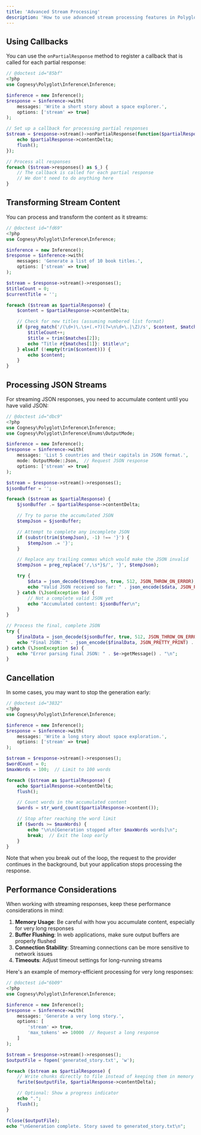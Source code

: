 ```yaml
---
title: 'Advanced Stream Processing'
description: 'How to use advanced stream processing features in Polyglot'
---
```


## Using Callbacks

You can use the `onPartialResponse` method to register a callback that is called for each partial response:

```php
// @doctest id="85bf"
<?php
use Cognesy\Polyglot\Inference\Inference;

$inference = new Inference();
$response = $inference->with(
    messages: 'Write a short story about a space explorer.',
    options: ['stream' => true]
);

// Set up a callback for processing partial responses
$stream = $response->stream()->onPartialResponse(function($partialResponse) {
    echo $partialResponse->contentDelta;
    flush();
});

// Process all responses
foreach ($stream->responses() as $_) {
    // The callback is called for each partial response
    // We don't need to do anything here
}
```


## Transforming Stream Content

You can process and transform the content as it streams:

```php
// @doctest id="fd69"
<?php
use Cognesy\Polyglot\Inference\Inference;

$inference = new Inference();
$response = $inference->with(
    messages: 'Generate a list of 10 book titles.',
    options: ['stream' => true]
);

$stream = $response->stream()->responses();
$titleCount = 0;
$currentTitle = '';

foreach ($stream as $partialResponse) {
    $content = $partialResponse->contentDelta;

    // Check for new titles (assuming numbered list format)
    if (preg_match('/(\d+)\.\s+(.+?)(?=\n\d+\.|\Z)/s', $content, $matches)) {
        $titleCount++;
        $title = trim($matches[2]);
        echo "Title #{$matches[1]}: $title\n";
    } elseif (!empty(trim($content))) {
        echo $content;
    }
}
```


## Processing JSON Streams

For streaming JSON responses, you need to accumulate content until you have valid JSON:

```php
// @doctest id="dbc9"
<?php
use Cognesy\Polyglot\Inference\Inference;
use Cognesy\Polyglot\Inference\Enums\OutputMode;

$inference = new Inference();
$response = $inference->with(
    messages: 'List 5 countries and their capitals in JSON format.',
    mode: OutputMode::Json,  // Request JSON response
    options: ['stream' => true]
);

$stream = $response->stream()->responses();
$jsonBuffer = '';

foreach ($stream as $partialResponse) {
    $jsonBuffer .= $partialResponse->contentDelta;

    // Try to parse the accumulated JSON
    $tempJson = $jsonBuffer;

    // Attempt to complete any incomplete JSON
    if (substr(trim($tempJson), -1) !== '}') {
        $tempJson .= '}';
    }

    // Replace any trailing commas which would make the JSON invalid
    $tempJson = preg_replace('/,\s*}$/', '}', $tempJson);

    try {
        $data = json_decode($tempJson, true, 512, JSON_THROW_ON_ERROR);
        echo "Valid JSON received so far: " . json_encode($data, JSON_PRETTY_PRINT) . "\n";
    } catch (\JsonException $e) {
        // Not a complete valid JSON yet
        echo "Accumulated content: $jsonBuffer\n";
    }
}

// Process the final, complete JSON
try {
    $finalData = json_decode($jsonBuffer, true, 512, JSON_THROW_ON_ERROR);
    echo "Final JSON: " . json_encode($finalData, JSON_PRETTY_PRINT) . "\n";
} catch (\JsonException $e) {
    echo "Error parsing final JSON: " . $e->getMessage() . "\n";
}
```



## Cancellation

In some cases, you may want to stop the generation early:

```php
// @doctest id="3832"
<?php
use Cognesy\Polyglot\Inference\Inference;

$inference = new Inference();
$response = $inference->with(
    messages: 'Write a long story about space exploration.',
    options: ['stream' => true]
);

$stream = $response->stream()->responses();
$wordCount = 0;
$maxWords = 100;  // Limit to 100 words

foreach ($stream as $partialResponse) {
    echo $partialResponse->contentDelta;
    flush();

    // Count words in the accumulated content
    $words = str_word_count($partialResponse->content());

    // Stop after reaching the word limit
    if ($words >= $maxWords) {
        echo "\n\n[Generation stopped after $maxWords words]\n";
        break;  // Exit the loop early
    }
}
```

Note that when you break out of the loop, the request to the provider continues in the background, but your application stops processing the response.





## Performance Considerations

When working with streaming responses, keep these performance considerations in mind:

1. **Memory Usage**: Be careful with how you accumulate content, especially for very long responses
2. **Buffer Flushing**: In web applications, make sure output buffers are properly flushed
3. **Connection Stability**: Streaming connections can be more sensitive to network issues
4. **Timeouts**: Adjust timeout settings for long-running streams

Here's an example of memory-efficient processing for very long responses:

```php
// @doctest id="6b09"
<?php
use Cognesy\Polyglot\Inference\Inference;

$inference = new Inference();
$response = $inference->with(
    messages: 'Generate a very long story.',
    options: [
        'stream' => true,
        'max_tokens' => 10000  // Request a long response
    ]
);

$stream = $response->stream()->responses();
$outputFile = fopen('generated_story.txt', 'w');

foreach ($stream as $partialResponse) {
    // Write chunks directly to file instead of keeping them in memory
    fwrite($outputFile, $partialResponse->contentDelta);

    // Optional: Show a progress indicator
    echo ".";
    flush();
}

fclose($outputFile);
echo "\nGeneration complete. Story saved to generated_story.txt\n";
```
